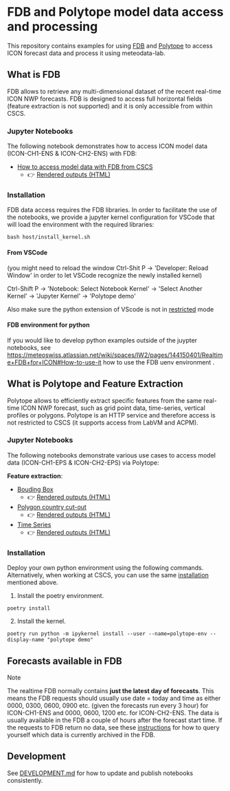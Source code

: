 # FDB and Polytope model data access and processing

This repository contains examples for using [FDB](https://meteoswiss.atlassian.net/wiki/spaces/IW2/pages/144150401/Realtime+FDB+for+ICON) and [Polytope](https://meteoswiss.atlassian.net/wiki/spaces/IW2/pages/327780397/Polytope) to access ICON forecast data and process it using meteodata-lab.

## What is FDB

FDB allows to retrieve any multi-dimensional dataset of the recent real-time ICON NWP forecasts.
FDB is designed to access full horizontal fields (feature extraction is not supported) and it is only accessible from within CSCS.

### Jupyter Notebooks

The following notebook demonstrates how to access ICON model data (ICON-CH1-ENS & ICON-CH2-ENS) with FDB:
* [How to access model data with FDB from CSCS](https://github.com/MeteoSwiss/nwp-fdb-polytope-demo/blob/main/notebooks/FDB/data_retrieve_from_FDB.ipynb)
    * 👉 [Rendered outputs (HTML)](https://htmlpreview.github.io/?https://raw.githubusercontent.com/MeteoSwiss/nwp-fdb-polytope-demo/main/notebooks/snapshots/data_retrieve_from_FDB.html)

### Installation
FDB data access requires the FDB libraries. In order to facilitate the use of the notebooks, we provide a jupyter kernel configuration for VSCode that will load the environment with the required libraries:

```
bash host/install_kernel.sh
```

#### From VSCode
(you might need to reload the window Ctrl-Shit P -> 'Developer: Reload Window' in order to let VSCode recognize the newly installed kernel)

Ctrl-Shift P -> 'Notebook: Select Notebook Kernel' -> 'Select Another Kernel' -> 'Jupyter Kernel' -> 'Polytope demo'

Also make sure the python extension of VScode is not in [restricted](https://stackoverflow.com/questions/64723778/visual-studio-code-using-the-microsoft-python-extension-cannot-execute-code) mode

#### FDB environment for python
If you would like to develop python examples outside of the juypter notebooks, see https://meteoswiss.atlassian.net/wiki/spaces/IW2/pages/144150401/Realtime+FDB+for+ICON#How-to-use-it how to use the FDB uenv environment .

## What is Polytope and Feature Extraction

Polytope allows to efficiently extract specific features from the same real-time ICON NWP forecast, such as grid point data, time-series, vertical profiles or polygons.
Polytope is an HTTP service and therefore access is not restricted to CSCS (it supports access from LabVM and ACPM).

### Jupyter Notebooks

The following notebooks demonstrate various use cases to access model data (ICON-CH1-EPS & ICON-CH2-EPS) via Polytope:

**Feature extraction**:
* [Bouding Box](https://github.com/MeteoSwiss/nwp-fdb-polytope-demo/blob/main/notebooks/Polytope/feature_bounding_box.ipynb)
    * 👉 [Rendered outputs (HTML)](https://htmlpreview.github.io/?https://raw.githubusercontent.com/MeteoSwiss/nwp-fdb-polytope-demo/main/notebooks/snapshots/feature_bounding_box.html)
* [Polygon country cut-out](https://github.com/MeteoSwiss/nwp-fdb-polytope-demo/blob/main/notebooks/Polytope/feature_polygon_country_cut-out.ipynb)
    * 👉 [Rendered outputs (HTML)](https://htmlpreview.github.io/?https://raw.githubusercontent.com/MeteoSwiss/nwp-fdb-polytope-demo/main/notebooks/snapshots/feature_polygon_country_cut-out.html)
* [Time Series](https://github.com/MeteoSwiss/nwp-fdb-polytope-demo/blob/main/notebooks/Polytope/feature_time_series.ipynb)
    * 👉 [Rendered outputs (HTML)](https://htmlpreview.github.io/?https://raw.githubusercontent.com/MeteoSwiss/nwp-fdb-polytope-demo/main/notebooks/snapshots/feature_time_series.html)

### Installation
Deploy your own python environment using the following commands. Alternatively, when working at CSCS, you can use the same [installation](#installation) mentioned above.

1. Install the poetry environment.
```
poetry install
```
2. Install the kernel.
```
poetry run python -m ipykernel install --user --name=polytope-env --display-name "polytope demo"
```

## Forecasts available in FDB

> [!NOTE]
> The realtime FDB normally contains **just the latest day of forecasts**. This means the FDB requests should usually use date = today and time as either 0000, 0300, 0600, 0900 etc. (given the forecasts run every 3 hour) for ICON-CH1-ENS and 0000, 0600, 1200 etc. for ICON-CH2-ENS. The data is usually available in the FDB a couple of hours after the forecast start time. If the requests to FDB return no data, see these [instructions](https://meteoswiss.atlassian.net/wiki/spaces/IW2/pages/144150401/Realtime+FDB+ICON-CH1#Query-available-data-on-Balfrin) for how to query yourself which data is currently archived in the FDB.

## Development

See [DEVELOPMENT.md](DEVELOPMENT.md) for how to update and publish notebooks consistently.